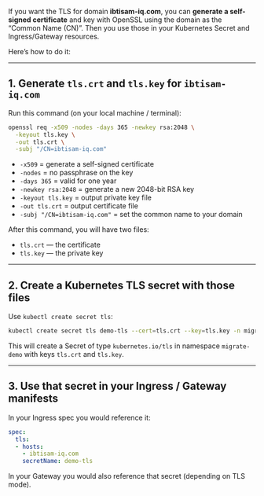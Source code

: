 If you want the TLS for domain **ibtisam-iq.com**, you can **generate a self-signed certificate** and key with OpenSSL using the domain as the “Common Name (CN)”. Then you use those in your Kubernetes Secret and Ingress/Gateway resources.

Here’s how to do it:

---

## 1. Generate `tls.crt` and `tls.key` for `ibtisam-iq.com`

Run this command (on your local machine / terminal):

```bash
openssl req -x509 -nodes -days 365 -newkey rsa:2048 \
  -keyout tls.key \
  -out tls.crt \
  -subj "/CN=ibtisam-iq.com"
```

* `-x509` = generate a self-signed certificate
* `-nodes` = no passphrase on the key
* `-days 365` = valid for one year
* `-newkey rsa:2048` = generate a new 2048-bit RSA key
* `-keyout tls.key` = output private key file
* `-out tls.crt` = output certificate file
* `-subj "/CN=ibtisam-iq.com"` = set the common name to your domain

After this command, you will have two files:

* `tls.crt` — the certificate
* `tls.key` — the private key

---

## 2. Create a Kubernetes TLS secret with those files

Use `kubectl create secret tls`:

```bash
kubectl create secret tls demo-tls --cert=tls.crt --key=tls.key -n migrate-demo
```

This will create a Secret of type `kubernetes.io/tls` in namespace `migrate-demo` with keys `tls.crt` and `tls.key`.

---

## 3. Use that secret in your Ingress / Gateway manifests

In your Ingress spec you would reference it:

```yaml
spec:
  tls:
  - hosts:
    - ibtisam-iq.com
    secretName: demo-tls
```

In your Gateway you would also reference that secret (depending on TLS mode).

